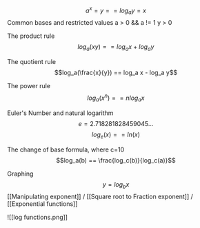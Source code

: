 $$a^x=y == log_a y = x$$
Common bases and restricted values
a > 0 && a != 1
y > 0

The product rule
$$log_a(xy) == log_a x + log_a y$$

The quotient rule
$$log_a(\frac{x}{y}) == log_a x - log_a y$$

The power rule
$$log_a(x^n) == n log_a x$$

Euler's Number and natural logarithm
$$e = 2.718281828459045...$$
$$log_e (x) == ln(x)$$

The change of base formula, where c=10
$$log_a(b) == \frac{log_c(b)}{log_c(a)}$$


Graphing $$y=log_{b}x$$
[[Manipulating exponent]] / [[Square root to Fraction exponent]] / [[Exponential functions]]


![[log functions.png]]
